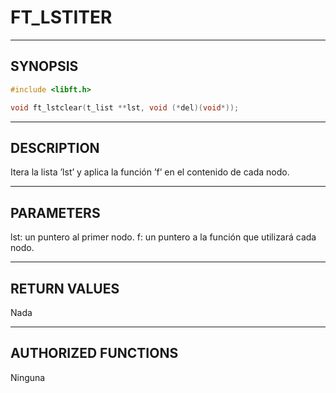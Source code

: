 # FT_LSTITER

---

## SYNOPSIS

```c
#include <libft.h>

void ft_lstclear(t_list **lst, void (*del)(void*));
```

---

## DESCRIPTION

Itera la lista ’lst’ y aplica la función ’f’ en el contenido de cada nodo.

---

## PARAMETERS

lst: un puntero al primer nodo.
f: un puntero a la función que utilizará cada nodo.

---

## RETURN VALUES

Nada

---

## AUTHORIZED FUNCTIONS

Ninguna